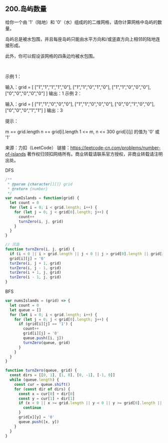 ## 200.岛屿数量

给你一个由 '1'（陆地）和 '0'（水）组成的的二维网格，请你计算网格中岛屿的数量。

岛屿总是被水包围，并且每座岛屿只能由水平方向和/或竖直方向上相邻的陆地连接形成。

此外，你可以假设该网格的四条边均被水包围。

 

示例 1：

输入：grid = [
  ["1","1","1","1","0"],
  ["1","1","0","1","0"],
  ["1","1","0","0","0"],
  ["0","0","0","0","0"]
]
输出：1
示例 2：

输入：grid = [
  ["1","1","0","0","0"],
  ["1","1","0","0","0"],
  ["0","0","1","0","0"],
  ["0","0","0","1","1"]
]
输出：3
 

提示：

m == grid.length
n == grid[i].length
1 <= m, n <= 300
grid[i][j] 的值为 '0' 或 '1'

来源：力扣（LeetCode）
链接：https://leetcode-cn.com/problems/number-of-islands
著作权归领扣网络所有。商业转载请联系官方授权，非商业转载请注明出处。



DFS
```js
/**
 * @param {character[][]} grid
 * @return {number}
 */
var numIslands = function(grid) {
  let count = 0
  for (let i = 0; i < grid.length; i++) {
    for (let j = 0; j < grid[0].length; j++) {
      count++
      turnZero(i, j, grid)
    }
  }
}

// 沉岛
function turnZero(i, j, grid) {
  if (i < 0 || i > grid.length || j < 0 || j > grid[0].length || grid[i][j] === '0') return
  grid[i][j] = '0'
  turZero(i, j + 1, grid)
  turZero(i, j - 1, grid)
  turZero(i + 1, j, grid)
  turZero(i - 1, j, grid)
}
```

BFS
```js
var numsIslands = (grid) => {
  let count = 0
  let queue = []
  for (let i = 0; i < grid.length; i++) {
    for (let j = 0; j < grid[0].length; j++) {
      if (grid[i][j] == '1') {
        count++
        grid[i][j] = '0'
        queue.push([i, j])
        turnZero(queue, grid)
      }
    }
  }
}

function turnZero(queue, grid) {
  const dirs = [[0, 1], [1, 0], [0, -1], [-1, 0]]
  while (queue.length) {
    const cur = queue.shift()
    for (const dir of dirs) {
      const x = cur[0] + dir[0]
      const y = cur[1] + dir[1]
      if (x < 0 || x >= grid.length || y < 0 || y >= grid[0].length || grid[x][y] == '1') {
        continue
      }
      grid[x][y] = '0'
      queue.push([x, y])
    }
  }
}
```
